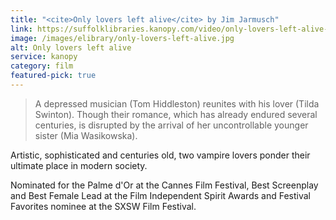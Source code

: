 ```yaml
---
title: "<cite>Only lovers left alive</cite> by Jim Jarmusch"
link: https://suffolklibraries.kanopy.com/video/only-lovers-left-alive-1
image: /images/elibrary/only-lovers-left-alive.jpg
alt: Only lovers left alive
service: kanopy
category: film
featured-pick: true
---
```


> A depressed musician (Tom Hiddleston) reunites with his lover (Tilda Swinton). Though their romance, which has already endured several centuries, is disrupted by the arrival of her uncontrollable younger sister (Mia Wasikowska).

Artistic, sophisticated and centuries old, two vampire lovers ponder their ultimate place in modern society.

Nominated for the Palme d'Or at the Cannes Film Festival, Best Screenplay and Best Female Lead at the Film Independent Spirit Awards and Festival Favorites nominee at the SXSW Film Festival.
